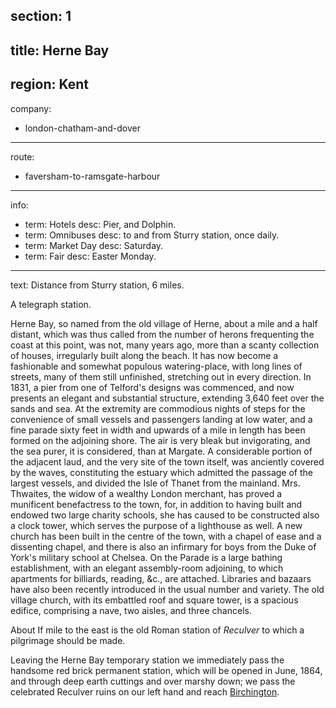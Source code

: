 section: 1
----
title: Herne Bay
----
region: Kent
----
company:
- london-chatham-and-dover
----
route:
- faversham-to-ramsgate-harbour
----
info:
- term: Hotels
  desc: Pier, and Dolphin.
- term: Omnibuses
  desc: to and from Sturry station, once daily.
- term: Market Day
  desc: Saturday.
- term: Fair
  desc: Easter Monday.
----
text: Distance from Sturry station, 6 miles.

A telegraph station.

Herne Bay, so named from the old village of Herne, about a mile and a half distant, which was thus called from the number of herons frequenting the coast at this point, was not, many years ago, more than a scanty collection of houses, irregularly built along the beach. It has now become a fashionable and somewhat populous watering-place, with long lines of streets, many of them still unfinished, stretching out in every direction. In 1831, a pier from one of Telford's designs was commenced, and now presents an elegant and substantial structure, extending 3,640 feet over the sands and sea. At the extremity are commodious nights of steps for the convenience of small vessels and passengers landing at low water, and a fine parade sixty feet in width and upwards of a mile in length has been formed on the adjoining shore. The air is very bleak but invigorating, and the sea purer, it is considered, than at Margate. A considerable portion of the adjacent laud, and the very site of the town itself, was anciently covered by the waves, constituting the estuary which admitted the passage of the largest vessels, and divided the Isle of Thanet from the mainland. Mrs. Thwaites, the widow of a wealthy London merchant, has proved a munificent benefactress to the town, for, in addition to having built and endowed two large charity schools, she has caused to be constructed also a clock tower, which serves the purpose of a lighthouse as well. A new church has been built in the centre of the town, with a chapel of ease and a dissenting chapel, and there is also an infirmary for boys from the Duke of York's military school at Chelsea. On the Parade is a large bathing establishment, with an elegant assembly-room adjoining, to which apartments for billiards, reading, &c., are attached. Libraries and bazaars have also been recently introduced in the usual number and variety. The old village church, with its embattled roof and square tower, is a spacious edifice, comprising a nave, two aisles, and three chancels.

About If mile to the east is the old Roman station of *Reculver* to which a pilgrimage should be made.

Leaving the Herne Bay temporary station we immediately pass the handsome red brick permanent station, which will be opened in June, 1864, and through deep earth cuttings and over marshy down; we pass the celebrated Reculver ruins on our left hand and reach [Birchington](/stations/birchington).
